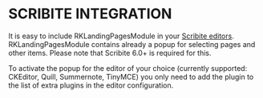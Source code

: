 # SCRIBITE INTEGRATION

It is easy to include RKLandingPagesModule in your [Scribite editors](https://github.com/zikula-modules/Scribite/).
RKLandingPagesModule contains already a popup for selecting pages and other items.
Please note that Scribite 6.0+ is required for this.

To activate the popup for the editor of your choice (currently supported: CKEditor, Quill, Summernote, TinyMCE)
you only need to add the plugin to the list of extra plugins in the editor configuration.
